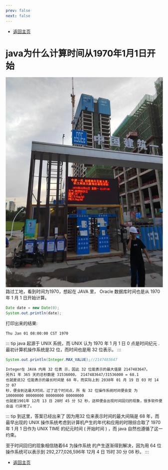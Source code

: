 ```yaml
---
prev: false
next: false
---
```

* [返回主页](../home.md)

# java为什么计算时间从1970年1月1日开始
![](../../picture/6/1_1970.png)
路过工地，看到时间为1970，想起在 JAVA 里， Oracle 数据库时间也是从 1970 年 1 月 1 日开始计算。
```java
Date date = new Date(0);
System.out.println(date);
```
打印出来的结果:
```text
Thu Jan 01 08:00:00 CST 1970
```
::: tip 
java 起源于 UNIX 系统，而 UNIX 认为 1970 年 1 月 1 日 0 点是时间纪元 .
最初计算机操作系统是32 位，而时间也是用 32 位表示。
:::

```java
System.out.println(Integer.MAX_VALUE);//2147483647
```
```text
Integer在 JAVA 内用 32 位表 示，因此 32 位能表示的最大值是 2147483647。 
另外1 年 365 天的总秒数是 31536000， 2147483647/31536000 = 68.1
也就是说32 位能表示的最长时间是 68 年，而实际上到 2038年 01 月 19 日 03 时 14 分 07
秒，便会到达最大时间，过了这个时间点，所 有 32 位操作系统时间便会变 为
10000000 00000000 00000000 00000000
也就是1901年 12月 13 日 20时 45 分 52 秒，这样便会出现时间回归的现象，很多软件便会运 行异常了。
```

::: tip  到这里，答案已经出来了
因为用32 位来表示时间的最大间隔是 68 年，而最早出现的 UNIX 操作系统考虑到计算机产生的年代和应用的时限综合取了 1970 年 1 月 1 日作为 UNIX TIME 的纪元时间 ( 开始时间 ) ，而 java 自然也遵循了这一约束。

至于时间回归的现象相信随着64 为操作系统 的产生逐渐得到解决，因为用 64 位操作系统可以表示到 292,277,026,596年 12月 4 日 15时 30 分 08 秒。
:::
* [返回主页](../home.md)